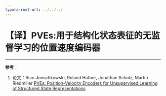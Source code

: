 ```yaml
---
typora-root-url: ../../../
---
```


# 【译】PVEs:用于结构化状态表征的无监督学习的位置速度编码器


---
**参考**：
1. 论文：Rico Jonschkowski, Roland Hafner, Jonathan Scholz, Martin Riedmiller [PVEs: Position-Velocity Encoders for Unsupervised Learning of Structured State Representations](https://arxiv.org/abs/1705.09805)
